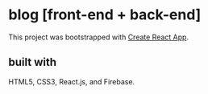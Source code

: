 # blog [front-end + back-end] <br>
This project was bootstrapped with [Create React App](https://github.com/facebook/create-react-app). <br>

## built with
HTML5, CSS3, React.js, and Firebase.
